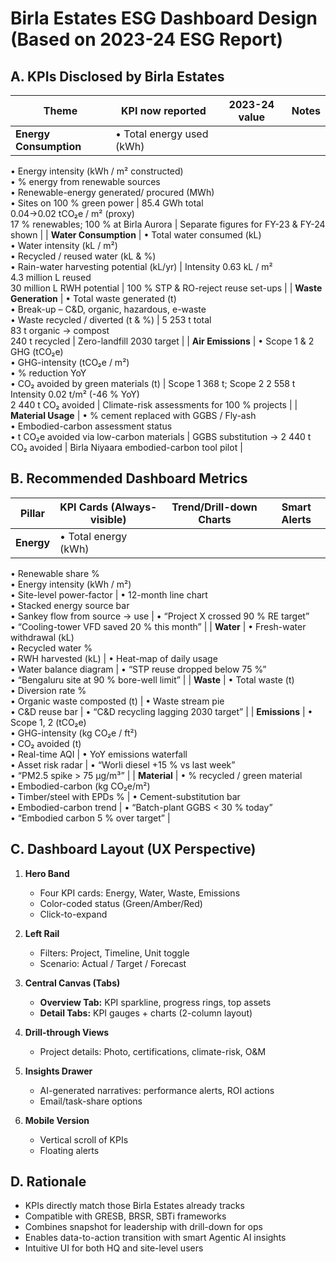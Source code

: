 
# Birla Estates ESG Dashboard Design (Based on 2023-24 ESG Report)

## A. KPIs Disclosed by Birla Estates

| Theme              | KPI now reported                                                                 | 2023-24 value                                      | Notes                                           |
|-------------------|----------------------------------------------------------------------------------|---------------------------------------------------|-------------------------------------------------|
| **Energy Consumption** | • Total energy used (kWh)  
• Energy intensity (kWh / m² constructed)  
• % energy from renewable sources  
• Renewable-energy generated/ procured (MWh)  
• Sites on 100 % green power | 85.4 GWh total  
0.04→0.02 tCO₂e / m² (proxy)  
17 % renewables; 100 % at Birla Aurora | Separate figures for FY-23 & FY-24 shown |
| **Water Consumption**  | • Total water consumed (kL)  
• Water intensity (kL / m²)  
• Recycled / reused water (kL & %)  
• Rain-water harvesting potential (kL/yr) | Intensity 0.63 kL / m²  
4.3 million L reused  
30 million L RWH potential | 100 % STP & RO-reject reuse set-ups |
| **Waste Generation**   | • Total waste generated (t)  
• Break-up – C&D, organic, hazardous, e-waste  
• Waste recycled / diverted (t & %) | 5 253 t total  
83 t organic → compost  
240 t recycled | Zero-landfill 2030 target |
| **Air Emissions**      | • Scope 1 & 2 GHG (tCO₂e)  
• GHG-intensity (tCO₂e / m²)  
• % reduction YoY  
• CO₂ avoided by green materials (t) | Scope 1 368 t; Scope 2 2 558 t  
Intensity 0.02 t/m² (-46 % YoY)  
2 440 t CO₂ avoided | Climate-risk assessments for 100 % projects |
| **Material Usage**     | • % cement replaced with GGBS / Fly-ash  
• Embodied-carbon assessment status  
• t CO₂e avoided via low-carbon materials | GGBS substitution → 2 440 t CO₂ avoided | Birla Niyaara embodied-carbon tool pilot |

## B. Recommended Dashboard Metrics

| Pillar      | KPI Cards (Always-visible) | Trend/Drill-down Charts | Smart Alerts |
|-------------|----------------------------|--------------------------|--------------|
| **Energy**  | • Total energy (kWh)  
• Renewable share %  
• Energy intensity (kWh / m²)  
• Site-level power-factor | • 12-month line chart  
• Stacked energy source bar  
• Sankey flow from source → use | • “Project X crossed 90 % RE target”  
• “Cooling-tower VFD saved 20 % this month” |
| **Water**   | • Fresh-water withdrawal (kL)  
• Recycled water %  
• RWH harvested (kL) | • Heat-map of daily usage  
• Water balance diagram | • “STP reuse dropped below 75 %”  
• “Bengaluru site at 90 % bore-well limit” |
| **Waste**   | • Total waste (t)  
• Diversion rate %  
• Organic waste composted (t) | • Waste stream pie  
• C&D reuse bar | • “C&D recycling lagging 2030 target” |
| **Emissions** | • Scope 1, 2 (tCO₂e)  
• GHG-intensity (kg CO₂e / ft²)  
• CO₂ avoided (t)  
• Real-time AQI | • YoY emissions waterfall  
• Asset risk radar | • “Worli diesel +15 % vs last week”  
• “PM2.5 spike > 75 µg/m³” |
| **Material** | • % recycled / green material  
• Embodied-carbon (kg CO₂e/m²)  
• Timber/steel with EPDs % | • Cement-substitution bar  
• Embodied-carbon trend | • “Batch-plant GGBS < 30 % today”  
• “Embodied carbon 5 % over target” |

## C. Dashboard Layout (UX Perspective)

1. **Hero Band**  
   - Four KPI cards: Energy, Water, Waste, Emissions  
   - Color-coded status (Green/Amber/Red)
   - Click-to-expand

2. **Left Rail**  
   - Filters: Project, Timeline, Unit toggle  
   - Scenario: Actual / Target / Forecast

3. **Central Canvas (Tabs)**  
   - **Overview Tab:** KPI sparkline, progress rings, top assets  
   - **Detail Tabs:** KPI gauges + charts (2-column layout)  

4. **Drill-through Views**  
   - Project details: Photo, certifications, climate-risk, O&M  

5. **Insights Drawer**  
   - AI-generated narratives: performance alerts, ROI actions  
   - Email/task-share options  

6. **Mobile Version**  
   - Vertical scroll of KPIs  
   - Floating alerts  

## D. Rationale

- KPIs directly match those Birla Estates already tracks
- Compatible with GRESB, BRSR, SBTi frameworks
- Combines snapshot for leadership with drill-down for ops
- Enables data-to-action transition with smart Agentic AI insights
- Intuitive UI for both HQ and site-level users
